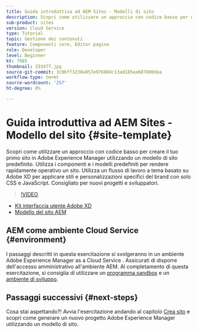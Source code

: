 ```yaml
---
title: Guida introduttiva ad AEM Sites - Modelli di sito
description: Scopri come utilizzare un approccio con codice basso per creare il tuo primo sito in Adobe Experience Manager utilizzando un modello di sito predefinito. Utilizza componenti e modelli predefiniti per rendere rapidamente operativo un sito. Utilizza un flusso di lavoro a tema basato su Adobe XD per applicare stili e personalizzazioni specifici del brand con solo CSS e JavaScript. Consigliato per nuovi progetti e sviluppatori.
sub-product: sites
version: Cloud Service
type: Tutorial
topic: Gestione dei contenuti
feature: Componenti core, Editor pagina
role: Developer
level: Beginner
kt: 7985
thumbnail: 333477.jpg
source-git-commit: 3c9bff3238a057e976868c13ad185ea687600dea
workflow-type: tm+mt
source-wordcount: '257'
ht-degree: 0%

---
```



# Guida introduttiva ad AEM Sites - Modello del sito {#site-template}

Scopri come utilizzare un approccio con codice basso per creare il tuo primo sito in Adobe Experience Manager utilizzando un modello di sito predefinito. Utilizza i componenti e i modelli predefiniti per rendere rapidamente operativo un sito. Utilizza un flusso di lavoro a tema basato su Adobe XD per applicare stili e personalizzazioni specifici del brand con solo CSS e JavaScript. Consigliato per nuovi progetti e sviluppatori.

>[!VIDEO](https://video.tv.adobe.com/v/333477/?quality=12&learn=on)

* [Kit interfaccia utente Adobe XD](https://github.com/adobe/aem-site-template-basic/blob/main/files/wireframe.xd)
* [Modello del sito AEM](https://github.com/adobe/aem-site-template-basic)

## AEM come ambiente Cloud Service {#environment}

I passaggi descritti in questa esercitazione si svolgeranno in un ambiente Adobe Experience Manager as a Cloud Service . Assicurati di disporre dell&#39;accesso amministrativo all&#39;ambiente AEM. Al completamento di questa esercitazione, si consiglia di utilizzare un [programma sandbox](https://experienceleague.adobe.com/docs/experience-manager-cloud-service/onboarding/getting-access/sandbox-programs/introduction-sandbox-programs.html) e un [ambiente di sviluppo](https://experienceleague.adobe.com/docs/experience-manager-cloud-service/implementing/using-cloud-manager/manage-environments.html).

## Passaggi successivi {#next-steps}

Cosa stai aspettando?! Avvia l&#39;esercitazione andando al capitolo [Crea sito](create-site.md) e scopri come generare un nuovo progetto Adobe Experience Manager utilizzando un modello di sito.
